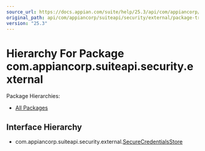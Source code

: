 ```yaml
---
source_url: https://docs.appian.com/suite/help/25.3/api/com/appiancorp/suiteapi/security/external/package-tree.html
original_path: api/com/appiancorp/suiteapi/security/external/package-tree.html
version: "25.3"
---
```


# Hierarchy For Package com.appiancorp.suiteapi.security.external

Package Hierarchies:

-   [All Packages](../../../../../overview-tree.html)

## Interface Hierarchy

-   com.appiancorp.suiteapi.security.external.[SecureCredentialsStore](SecureCredentialsStore.html "interface in com.appiancorp.suiteapi.security.external")